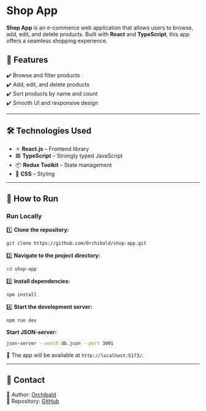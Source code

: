 
# Shop App

**Shop App** is an e-commerce web application that allows users to browse, add, edit, and delete products. Built with **React** and **TypeScript**, this app offers a seamless shopping experience.

## 📌 Features  
✔️ Browse and filter products  
✔️ Add, edit, and delete products  
✔️ Sort products by name and count  
✔️ Smooth UI and responsive design  

---

## 🛠️ Technologies Used  
- ⚛️ **React.js** – Frontend library  
- 🟦 **TypeScript** – Strongly typed JavaScript  
- 📦 **Redux Toolkit** – State management   
- 🎨 **CSS** – Styling  

---

## 🚀 How to Run  

### Run Locally  

1️⃣ **Clone the repository:**  
```sh
git clone https://github.com/Orchibald/shop-app.git
```

2️⃣ **Navigate to the project directory:**  
```sh
cd shop-app
```

3️⃣ **Install dependencies:**  
```sh
npm install
```

4️⃣ **Start the development server:**  
```sh
npm run dev
```

**Start JSON-server:** 
```sh
json-server --watch db.json --port 3001
```

📌 The app will be available at `http://localhost:5173/`.  

---

## 📩 Contact  
🔹 Author: [Orchibald](https://github.com/Orchibald)  
🔹 Repository: [GitHub](https://github.com/Orchibald/shop-app)
